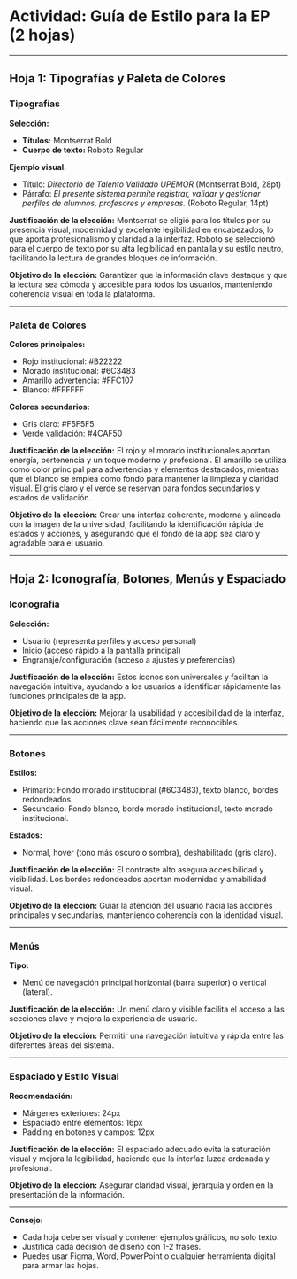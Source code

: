 # Actividad: Guía de Estilo para la EP (2 hojas)

---

## Hoja 1: Tipografías y Paleta de Colores

### Tipografías
**Selección:**
- **Títulos:** Montserrat Bold
- **Cuerpo de texto:** Roboto Regular

**Ejemplo visual:**
- Título:  _Directorio de Talento Validado UPEMOR_ (Montserrat Bold, 28pt)
- Párrafo:  _El presente sistema permite registrar, validar y gestionar perfiles de alumnos, profesores y empresas._ (Roboto Regular, 14pt)

**Justificación de la elección:**
Montserrat se eligió para los títulos por su presencia visual, modernidad y excelente legibilidad en encabezados, lo que aporta profesionalismo y claridad a la interfaz. Roboto se seleccionó para el cuerpo de texto por su alta legibilidad en pantalla y su estilo neutro, facilitando la lectura de grandes bloques de información.

**Objetivo de la elección:**
Garantizar que la información clave destaque y que la lectura sea cómoda y accesible para todos los usuarios, manteniendo coherencia visual en toda la plataforma.

---

### Paleta de Colores
**Colores principales:**
- Rojo institucional: #B22222
- Morado institucional: #6C3483
- Amarillo advertencia: #FFC107
- Blanco: #FFFFFF

**Colores secundarios:**
- Gris claro: #F5F5F5
- Verde validación: #4CAF50

**Justificación de la elección:**
El rojo y el morado institucionales aportan energía, pertenencia y un toque moderno y profesional. El amarillo se utiliza como color principal para advertencias y elementos destacados, mientras que el blanco se emplea como fondo para mantener la limpieza y claridad visual. El gris claro y el verde se reservan para fondos secundarios y estados de validación.

**Objetivo de la elección:**
Crear una interfaz coherente, moderna y alineada con la imagen de la universidad, facilitando la identificación rápida de estados y acciones, y asegurando que el fondo de la app sea claro y agradable para el usuario.

---

## Hoja 2: Iconografía, Botones, Menús y Espaciado

### Iconografía
**Selección:**
- Usuario (representa perfiles y acceso personal)
- Inicio (acceso rápido a la pantalla principal)
- Engranaje/configuración (acceso a ajustes y preferencias)

**Justificación de la elección:**
Estos íconos son universales y facilitan la navegación intuitiva, ayudando a los usuarios a identificar rápidamente las funciones principales de la app.

**Objetivo de la elección:**
Mejorar la usabilidad y accesibilidad de la interfaz, haciendo que las acciones clave sean fácilmente reconocibles.

---

### Botones
**Estilos:**
- Primario: Fondo morado institucional (#6C3483), texto blanco, bordes redondeados.
- Secundario: Fondo blanco, borde morado institucional, texto morado institucional.

**Estados:**
- Normal, hover (tono más oscuro o sombra), deshabilitado (gris claro).

**Justificación de la elección:**
El contraste alto asegura accesibilidad y visibilidad. Los bordes redondeados aportan modernidad y amabilidad visual.

**Objetivo de la elección:**
Guiar la atención del usuario hacia las acciones principales y secundarias, manteniendo coherencia con la identidad visual.

---

### Menús
**Tipo:**
- Menú de navegación principal horizontal (barra superior) o vertical (lateral).

**Justificación de la elección:**
Un menú claro y visible facilita el acceso a las secciones clave y mejora la experiencia de usuario.

**Objetivo de la elección:**
Permitir una navegación intuitiva y rápida entre las diferentes áreas del sistema.

---

### Espaciado y Estilo Visual
**Recomendación:**
- Márgenes exteriores: 24px
- Espaciado entre elementos: 16px
- Padding en botones y campos: 12px

**Justificación de la elección:**
El espaciado adecuado evita la saturación visual y mejora la legibilidad, haciendo que la interfaz luzca ordenada y profesional.

**Objetivo de la elección:**
Asegurar claridad visual, jerarquía y orden en la presentación de la información.

---

**Consejo:**
- Cada hoja debe ser visual y contener ejemplos gráficos, no solo texto.
- Justifica cada decisión de diseño con 1-2 frases.
- Puedes usar Figma, Word, PowerPoint o cualquier herramienta digital para armar las hojas.
